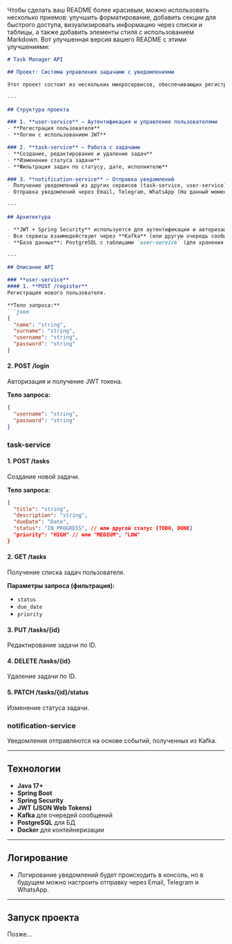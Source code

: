 Чтобы сделать ваш README более красивым, можно использовать несколько приемов: улучшить форматирование, добавить секции для быстрого доступа, визуализировать информацию через списки и таблицы, а также добавить элементы стиля с использованием Markdown. Вот улучшенная версия вашего README с этими улучшениями:

````markdown
# Task Manager API

## Проект: Система управления задачами с уведомлениями

Этот проект состоит из нескольких микросервисов, обеспечивающих регистрацию пользователей, создание и управление задачами, а также отправку уведомлений через различные каналы.

---

## Структура проекта

### 1. **user-service** — Аутентификация и управление пользователями
- **Регистрация пользователя**
- **Логин с использованием JWT**

### 2. **task-service** — Работа с задачами
- **Создание, редактирование и удаление задач**
- **Изменение статуса задачи**
- **Фильтрация задач по статусу, дате, исполнителю**

### 3. **notification-service** — Отправка уведомлений
- Получение уведомлений из других сервисов (task-service, user-service)
- Отправка уведомлений через Email, Telegram, WhatsApp (На данный момент базово через логи)

---

## Архитектура

- **JWT + Spring Security** используется для аутентификации и авторизации пользователей.
- Все сервисы взаимодействуют через **Kafka** (или другую очередь сообщений).
- **База данных**: PostgreSQL с таблицами `user-service` (для хранения пользователей) и `task-service` (для хранения задач).

---

## Описание API

### **user-service**
#### 1. **POST /register**
Регистрация нового пользователя.

**Тело запроса:**
```json
{
  "name": "string",
  "surname": "string",
  "username": "string",
  "password": "string"
}
````

#### 2. **POST /login**

Авторизация и получение JWT токена.

**Тело запроса:**

```json
{
  "username": "string",
  "password": "string"
}
```

### **task-service**

#### 1. **POST /tasks**

Создание новой задачи.

**Тело запроса:**

```json
{
  "title": "string",
  "description": "string",
  "dueDate": "Date",
  "status": "IN_PROGRESS", // или другой статус {TODO, DONE}
  "priority": "HIGH" // или "MEDIUM", "LOW"
}
```

#### 2. **GET /tasks**

Получение списка задач пользователя.

**Параметры запроса (фильтрация):**

* `status`
* `due_date`
* `priority`

#### 3. **PUT /tasks/{id}**

Редактирование задачи по ID.

#### 4. **DELETE /tasks/{id}**

Удаление задачи по ID.

#### 5. **PATCH /tasks/{id}/status**

Изменение статуса задачи.

### **notification-service**

Уведомления отправляются на основе событий, полученных из Kafka.

---

## Технологии

* **Java 17+**
* **Spring Boot**
* **Spring Security**
* **JWT (JSON Web Tokens)**
* **Kafka** для очередей сообщений
* **PostgreSQL** для БД
* **Docker** для контейнеризации

---

## Логирование

* Логирование уведомлений будет происходить в консоль, но в будущем можно настроить отправку через Email, Telegram и WhatsApp.

---

## Запуск проекта

Позже...

```

